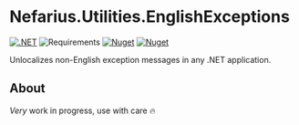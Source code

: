 ﻿# Nefarius.Utilities.EnglishExceptions

[![.NET](https://github.com/nefarius/Nefarius.Utilities.EnglishExceptions/actions/workflows/build.yml/badge.svg)](https://github.com/nefarius/Nefarius.Utilities.EnglishExceptions/actions/workflows/build.yml) ![Requirements](https://img.shields.io/badge/Requires-.NET%205-blue.svg) [![Nuget](https://img.shields.io/nuget/v/Nefarius.Utilities.EnglishExceptions)](https://www.nuget.org/packages/Nefarius.Utilities.EnglishExceptions/) [![Nuget](https://img.shields.io/nuget/dt/Nefarius.Utilities.EnglishExceptions)](https://www.nuget.org/packages/Nefarius.Utilities.EnglishExceptions/)

Unlocalizes non-English exception messages in any .NET application.

## About

*Very* work in progress, use with care 🔥
